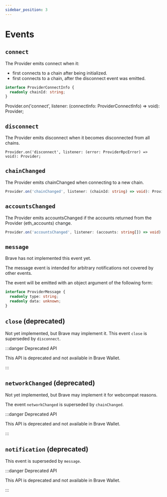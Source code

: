 ```yaml
---
sidebar_position: 3
---
```


# Events

## `connect`

The Provider emits connect when it:

- first connects to a chain after being initialized.
- first connects to a chain, after the disconnect event was emitted.

```ts
interface ProviderConnectInfo {
  readonly chainId: string;
}
```

Provider.on('connect', listener: (connectInfo: ProviderConnectInfo) => void): Provider;

## `disconnect`

The Provider emits disconnect when it becomes disconnected from all chains.

```
Provider.on('disconnect', listener: (error: ProviderRpcError) => void): Provider;
```

## `chainChanged`

The Provider emits chainChanged when connecting to a new chain.

```ts
Provider.on('chainChanged', listener: (chainId: string) => void): Provider;
```

## `accountsChanged`

The Provider emits accountsChanged if the accounts returned from the Provider (eth_accounts) change.

```ts
Provider.on('accountsChanged', listener: (accounts: string[]) => void): Provider;
```

## `message`

Brave has not implemented this event yet.

The message event is intended for arbitrary notifications not covered by other events.

The event will be emitted with an object argument of the following form:

```ts
interface ProviderMessage {
  readonly type: string;
  readonly data: unknown;
}
```

## `close` (deprecated)

Not yet implemented, but Brave may implement it.
This event `close` is superseded by `disconnect`.

:::danger Deprecated API

This API is deprecated and not available in Brave Wallet.

:::


## `networkChanged` (deprecated)

Not yet implemented, but Brave may implement it for webcompat reasons.

The event `networkChanged` is superseded by `chainChanged`.

:::danger Deprecated API

This API is deprecated and not available in Brave Wallet.

:::


## `notification` (deprecated)

This event is superseded by `message`.

:::danger Deprecated API

This API is deprecated and not available in Brave Wallet.

:::
